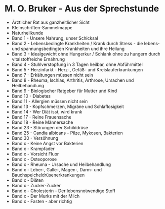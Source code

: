 # M. O. Bruker - Aus der Sprechstunde

* Ärztlicher Rat aus ganzheitlicher Sicht
* Kleinschriften-Sammelmappe
* Naturheilkunde
* Band 1    -   Unsere Nahrung, unser Schicksal
* Band 2    -   Lebensbedingte Krankheiten / Krank durch Stress - die lebens- und spannungsbedingten Krankheiten und ihre Heilung
* Band 3    -   Idealgewicht ohne Hungerkur / Schlank ohne zu hungern durch vitalstoffreiche Ernährung
* Band 4    -   Stuhlverstopfung in 3 Tagen heilbar, ohne Abführmittel
* Band 5    -   Herzinfarkt - Herz-, Gefäß- und Kreislauferkrankungen
* Band 7    -   Erkältungen müssen nicht sein
* Band 8    -   Rheuma, Ischias, Arthritis, Arthrose, Ursachen und Heilbehandlung
* Band 9    -   Biologischer Ratgeber für Mutter und Kind
* Band 10   -   Diabetes
* Band 11   -   Allergien müssen nicht sein
* Band 13   -   Kopfschmerzen, Migräne und Schlaflosigkeit
* Band 14   -   Wer Diät isst, wird krank
* Band 17   -   Reine Frauensache
* Band 18   -   Reine Männersache
* Band 23   -   Störungen der Schilddrüse
* Band 25   -   Candia albicans - Pilze, Mykosen, Bakterien
* Band 30   -   Versöhnung
* Band x    -   Keine Angst vor Bakterien
* Band x    -   Krampfader
* Band x    -   Vorsicht Fluor
* Band x    -   Osteoporose
* Band x    -   Rheuma - Ursache und Heilbehandlung
* Band x    -   Leber-, Galle-, Magen-, Darm- und Bauchspeicheldrüsenerkrankungen
* Band x    -   Diäten
* Band x    -   Zucker-Zucker
* Band x    -   Cholesterin - Der lebensnotwendige Stoff
* Band x    -   Der Murks mit der Milch
* Band x    -   Fasten - aber richtig
